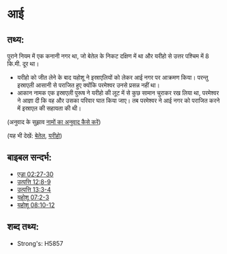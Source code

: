 # आई #

## तथ्य: ##

पुराने नियम में एक कनानी नगर था, जो बेतेल के निकट दक्षिण में था और यरीहो से उत्तर पश्चिम में 8 कि.मी. दूर था।

* यरीहो को जीत लेने के बाद यहोशू ने इस्राएलियों को लेकर आई नगर पर आक्रमण किया। परन्तु इस्राएली आसानी से पराजित हुए क्योंकि परमेश्वर उनसे प्रसन्न नहीं था।
* आकान नामक एक इस्राएली पुरूष ने यरीहो की लूट में से कुछ सामान चुराकर रख लिया था, परमेश्वर ने आज्ञा दी कि वह और उसका परिवार घात किया जाए। तब परमेश्वर ने आई नगर को पराजित करने में इस्राएल की सहायता की थी।

(अनुवाद के सुझाव [नामों का अनुवाद कैसे करें](rc://hi/ta/man/translate/translate-names))

(यह भी देखें: [बेतेल](../names/bethel.md), [यरीहो](../names/jericho.md))

## बाइबल सन्दर्भ: ##

* [एज्रा 02:27-30](rc://hi/tn/help/ezr/02/27)
* [उत्पत्ति 12:8-9](rc://hi/tn/help/gen/12/08)
* [उत्पत्ति 13:3-4](rc://hi/tn/help/gen/13/03)
* [यहोशू 07:2-3](rc://hi/tn/help/jos/07/02)
* [यहोशू 08:10-12](rc://hi/tn/help/jos/08/10)

## शब्द तथ्य: ##

* Strong's: H5857

